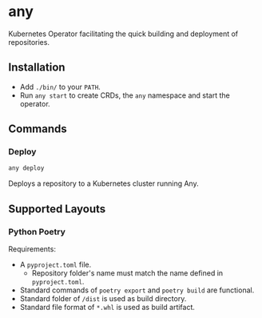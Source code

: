 # any

Kubernetes Operator facilitating the quick building and deployment of repositories.

## Installation

- Add `./bin/` to your `PATH`.
- Run `any start` to create CRDs, the `any` namespace and start the operator.

## Commands

### Deploy

```bash
any deploy
```

Deploys a repository to a Kubernetes cluster running Any.

## Supported Layouts

### Python Poetry

Requirements:

- A `pyproject.toml` file.
    - Repository folder's name must match the name defined in `pyproject.toml`.
- Standard commands of `poetry export` and `poetry build` are functional.
- Standard folder of `/dist` is used as build directory.
- Standard file format of `*.whl` is used as build artifact.
